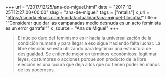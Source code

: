 +++
url = "/2017/12/25/ana-de-miguel.html"
date = "2017-12-25T12:27:00+00:00"
slug = "ana-de-miguel"
tags = ["retalls"]
x_url = "https://smoda.elpais.com/moda/actualidad/ana-miguel-filosofia/"
title = "“Considerar que dar las campanadas medio desnuda es un acto feminista es un error garrafal”"
x_source = "Ana de Miguel"
+++


> El núcleo duro del feminismo es ir hacia la universalización de la condición humana y para llegar a eso sigue haciendo falta luchar. La libre elección se está utilizando para legitimar una estructura de desigualdad. Se entiende mejor en términos económicos: legitimar leyes, costumbres o acciones porque son producto de la libre elección es una locura que deja a los que no tienen poder en manos de los poderosos.
